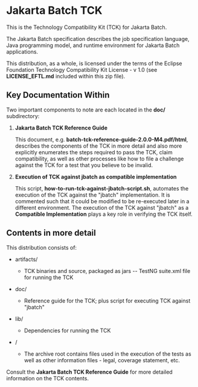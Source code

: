 # Jakarta Batch TCK 

This is the Technology Compatibility Kit (TCK) for Jakarta Batch.  

The Jakarta Batch specification describes the job specification language,
Java programming model, and runtime environment for Jakarta Batch applications.

This distribution, as a whole, is licensed under the terms of the Eclipse Foundation Technology Compatibility Kit License - v 1.0 (see **LICENSE_EFTL.md** included within this zip file).

## Key Documentation Within

Two important components to note are each located in the **doc/** subdirectory: 

1. **Jakarta Batch TCK Reference Guide**

    This document, e.g. **batch-tck-reference-guide-2.0.0-M4.pdf/html**, describes the components of the TCK in more detail and also more explicitly enumerates the steps required to pass the TCK, claim compatibility, as well as other processes like how to file a challenge against the TCK for a test that you believe to be invalid.

2.  **Execution of TCK against jbatch as compatible implementation**

    This script, **how-to-run-tck-against-jbatch-script.sh**, automates the execution of the TCK against the "jbatch" implementation.  It is commented such that it could be modified to be re-executed later in a different environment.  The execution of the TCK against "jbatch" as a **Compatible Implementation** plays a key role in verifying the TCK itself.

## Contents in more detail

This distribution consists of:

* artifacts/

  * TCK binaries and source, packaged as jars
   -- TestNG suite.xml file for running the TCK

* doc/

  * Reference guide for the TCK; plus script for executing TCK against "jbatch" 

* lib/

  * Dependencies for running the TCK

* /  

  * The archive root contains files used in the execution of the tests as well as other information files - legal, coverage statement, etc.

Consult the **Jakarta Batch TCK Reference Guide** for more detailed information on the TCK contents.
